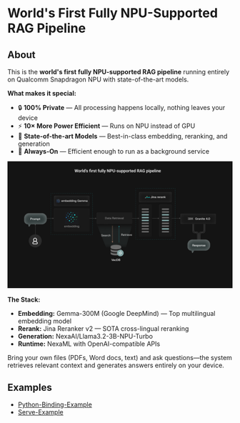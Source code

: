 # World's First Fully NPU-Supported RAG Pipeline

## About
This is the **world's first fully NPU-supported RAG pipeline** running entirely on Qualcomm Snapdragon NPU with state-of-the-art models.

**What makes it special:**
- 🔒 **100% Private** — All processing happens locally, nothing leaves your device
- ⚡ **10× More Power Efficient** — Runs on NPU instead of GPU
- 🌟 **State-of-the-art Models** — Best-in-class embedding, reranking, and generation
- 🔌 **Always-On** — Efficient enough to run as a background service

![The Stack](./architecture.png)

**The Stack:**
- **Embedding:** Gemma-300M (Google DeepMind) — Top multilingual embedding model
- **Rerank:** Jina Reranker v2 — SOTA cross-lingual reranking
- **Generation:** NexaAI/Llama3.2-3B-NPU-Turbo
- **Runtime:** NexaML with OpenAI-compatible APIs

Bring your own files (PDFs, Word docs, text) and ask questions—the system retrieves relevant context and generates answers entirely on your device.

## Examples
- [Python-Binding-Example](./Python-Binding-Example/README.md)
- [Serve-Example](./Serve-Example/README.md)
